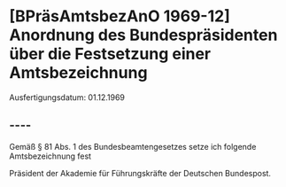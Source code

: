 # [BPräsAmtsbezAnO 1969-12] Anordnung des Bundespräsidenten über die Festsetzung einer Amtsbezeichnung

Ausfertigungsdatum: 01.12.1969

 

## ----

Gemäß § 81 Abs. 1 des Bundesbeamtengesetzes setze ich folgende Amtsbezeichnung fest

  
Präsident der Akademie für Führungskräfte der Deutschen Bundespost.
